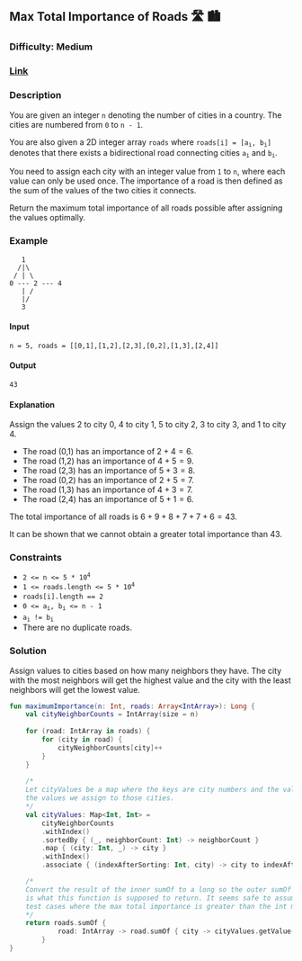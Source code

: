 ## Max Total Importance of Roads :motorway: :cityscape:
### Difficulty: Medium
### [Link](https://leetcode.com/problems/maximum-total-importance-of-roads/)

### Description

You are given an integer `n` denoting the number of cities in a country. The cities are numbered from `0` to `n - 1`.

You are also given a 2D integer array `roads` where <code>roads[i] = [a<sub>i</sub>, b<sub>i</sub>]</code> denotes that there exists a bidirectional road connecting cities <code>a<sub>i</sub></code> and <code>b<sub>i</sub></code>.

You need to assign each city with an integer value from `1` to `n`, where each value can only be used once. The importance of a road is then defined as the sum of the values of the two cities it connects.

Return the maximum total importance of all roads possible after assigning the values optimally.

### Example

```
   1
  /|\
 / | \
0 --- 2 --- 4
   | /
   |/
   3
```

#### Input
`n = 5, roads = [[0,1],[1,2],[2,3],[0,2],[1,3],[2,4]]`

#### Output
`43`

#### Explanation

Assign the values 2 to city 0, 4 to city 1, 5 to city 2, 3 to city 3, and 1 to city 4.

- The road (0,1) has an importance of $2 + 4 = 6$.
- The road (1,2) has an importance of $4 + 5 = 9$.
- The road (2,3) has an importance of $5 + 3 = 8$.
- The road (0,2) has an importance of $2 + 5 = 7$.
- The road (1,3) has an importance of $4 + 3 = 7$.
- The road (2,4) has an importance of $5 + 1 = 6$.

The total importance of all roads is $6 + 9 + 8 + 7 + 7 + 6 = 43$.

It can be shown that we cannot obtain a greater total importance than 43.

### Constraints
- <code>2 <= n <= 5 * 10<sup>4</sup></code>
- <code>1 <= roads.length <= 5 * 10<sup>4</sup></code>
- `roads[i].length == 2`
- <code>0 <= a<sub>i</sub>, b<sub>i</sub> <= n - 1</code>
- <code>a<sub>i</sub> != b<sub>i</sub></code>
- There are no duplicate roads.

### Solution

Assign values to cities based on how many neighbors they have. The city with the most neighbors will get the highest value and the city with the least neighbors will get the lowest value.

```kotlin
fun maximumImportance(n: Int, roads: Array<IntArray>): Long {
    val cityNeighborCounts = IntArray(size = n)
    
    for (road: IntArray in roads) {
        for (city in road) {
            cityNeighborCounts[city]++
        }
    }
    
    /*
    Let cityValues be a map where the keys are city numbers and the values are
    the values we assign to those cities.
    */
    val cityValues: Map<Int, Int> =
        cityNeighborCounts
        .withIndex()
        .sortedBy { (_, neighborCount: Int) -> neighborCount }
        .map { (city: Int, _) -> city }
        .withIndex()
        .associate { (indexAfterSorting: Int, city) -> city to indexAfterSorting + 1 }

    /*
    Convert the result of the inner sumOf to a long so the outer sumOf returns a long, which
    is what this function is supposed to return. It seems safe to assume that there are some
    test cases where the max total importance is greater than the int max value.
    */
    return roads.sumOf {
            road: IntArray -> road.sumOf { city -> cityValues.getValue(city) }.toLong()
        }
}
```